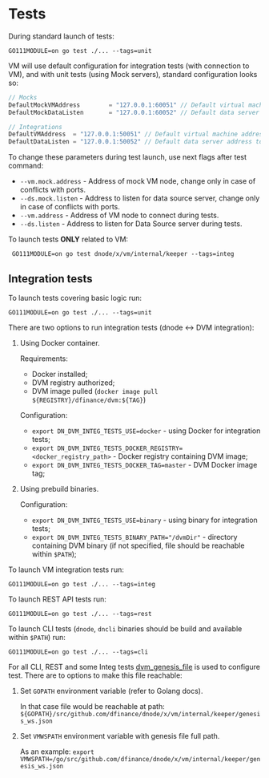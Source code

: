 # Tests

During standard launch of tests:

    GO111MODULE=on go test ./... --tags=unit

VM will use default configuration for integration tests (with connection to VM),
and with unit tests (using Mock servers), standard configuration looks so:

```go
// Mocks
DefaultMockVMAddress        = "127.0.0.1:60051" // Default virtual machine address to connect from Cosmos SDK.
DefaultMockDataListen       = "127.0.0.1:60052" // Default data server address to listen for connections from VM.

// Integrations
DefaultVMAddress  = "127.0.0.1:50051" // Default virtual machine address to connect from Cosmos SDK.
DefaultDataListen = "127.0.0.1:50052" // Default data server address to listen for connections from VM.
```

To change these parameters during test launch, use next flags after test command:

* `--vm.mock.address` - Address of mock VM node, change only in case of conflicts with ports.
* `--ds.mock.listen` - Address to listen for data source server, change only in case of conflicts with ports.
* `--vm.address` - Address of VM node to connect during tests.
* `--ds.listen` - Address to listen for Data Source server during tests.

To launch tests **ONLY** related to VM:

     GO111MODULE=on go test dnode/x/vm/internal/keeper --tags=integ

## Integration tests

To launch tests covering basic logic run: 

    GO111MODULE=on go test ./... --tags=unit

There are two options to run integration tests (dnode <-> DVM integration):
1. Using Docker container.

    Requirements:
    * Docker installed;
    * DVM registry authorized;
    * DVM image pulled (`docker image pull ${REGISTRY}/dfinance/dvm:${TAG}`)

    Configuration:
    * `export DN_DVM_INTEG_TESTS_USE=docker` - using Docker for integration tests;
    * `export DN_DVM_INTEG_TESTS_DOCKER_REGISTRY=<docker_registry_path>` - Docker registry containing DVM image;
    * `export DN_DVM_INTEG_TESTS_DOCKER_TAG=master` - DVM Docker image tag;

2. Using prebuild binaries.

    Configuration:
    * `export DN_DVM_INTEG_TESTS_USE=binary` - using binary for integration tests;
    * `export DN_DVM_INTEG_TESTS_BINARY_PATH="/dvmDir"` - directory containing DVM binary (if not specified, file should be reachable within `$PATH`);

To launch VM integration tests run:

    GO111MODULE=on go test ./... --tags=integ
    
To launch REST API tests run:

    GO111MODULE=on go test ./... --tags=rest
    
To launch CLI tests (`dnode`, `dncli` binaries should be build and available within `$PATH`) run:

    GO111MODULE=on go test ./... --tags=cli

For all CLI, REST and some Integ tests [dvm_genesis_file](../x/vm/internal/keeper/genesis_ws.json) is used to configure test.
There are to options to make this file reachable:
1. Set `GOPATH` environment variable (refer to Golang docs).

    In that case file would be reachable at path: `${GOPATH}/src/github.com/dfinance/dnode/x/vm/internal/keeper/genesis_ws.json`
2. Set `VMWSPATH` environment variable with genesis file full path.

    As an example: `export VMWSPATH=/go/src/github.com/dfinance/dnode/x/vm/internal/keeper/genesis_ws.json`

